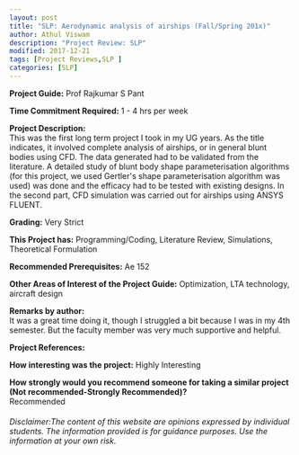 ```yaml
---
layout: post
title: "SLP: Aerodynamic analysis of airships (Fall/Spring 201x)"
author: Athul Viswam
description: "Project Review: SLP"
modified: 2017-12-21
tags: [Project Reviews,SLP ]
categories: [SLP]
---
```


**Project Guide:** Prof Rajkumar S Pant

**Time Commitment Required:** 1 - 4 hrs per week

**Project Description:**  
This was the first long term project I took in my UG years. As the title indicates, it involved complete analysis of airships, or in general blunt bodies using CFD. The data generated had to be validated from the literature. A detailed study of blunt body shape parameterisation algorithms (for this project, we used Gertler's shape parameterisation algorithm was used) was done and the efficacy had to be tested with existing designs. In the second part, CFD simulation was carried out for airships using ANSYS FLUENT. 

**Grading:** Very Strict

**This Project has:** Programming/Coding, Literature Review, Simulations, Theoretical Formulation

**Recommended Prerequisites:** Ae 152

**Other Areas of Interest of the Project Guide:** Optimization, LTA technology, aircraft design

**Remarks by author:**  
It was a great time doing it, though I struggled a bit because I was in my 4th semester. But the faculty member was very much supportive and helpful.

**Project References:**  


**How interesting was the project:** Highly Interesting

**How strongly would you recommend someone for taking a similar project (Not recommended-Strongly Recommended)?**  
Recommended

###### Disclaimer:The content of this website are opinions expressed by individual students. The information provided is for guidance purposes. Use the information at your own risk. 